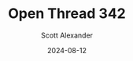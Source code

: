 ---
layout: podcast
title: "Open Thread 342"
author: Scott Alexander
description: https://www.astralcodexten.com/p/open-thread-342
date: 2024-08-12
length: 170211
duration: 42
guid: open-thread-342
---